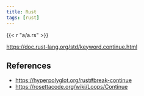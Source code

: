 ```yaml
---
title: Rust
tags: [rust]
---
```


{{< r "a/a.rs" >}}

<https://doc.rust-lang.org/std/keyword.continue.html>

## References

- <https://hyperpolyglot.org/rust#break-continue>
- <https://rosettacode.org/wiki/Loops/Continue>
